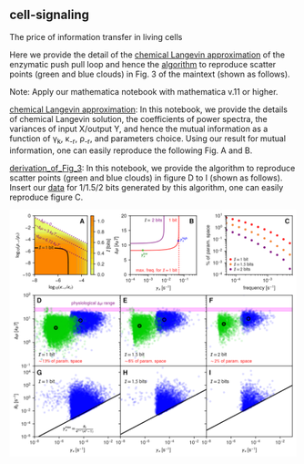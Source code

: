 ## cell-signaling
The price of information transfer in living cells

Here we provide the detail of the [chemical Langevin approximation](https://github.com/hincz-lab/cell-signaling/blob/master/chemical_Langevin_approximation.nb) of the enzymatic push pull loop and hence the [algorithm](https://github.com/hincz-lab/cell-signaling/blob/master/derivation_of_Fig_3.nb) to reproduce scatter points (green and blue clouds) in Fig. 3 of the maintext (shown as follows).

Note: Apply our mathematica notebook with mathematica v.11 or higher.


[chemical Langevin approximation](https://github.com/hincz-lab/cell-signaling/blob/master/chemical_Langevin_approximation.nb): In this notebook, we provide the details of chemical Langevin solution, the coefficients of power spectra, the variances of input X/output Y, and hence the mutual information as a function of &gamma;<sub>k</sub>, &kappa;<sub>-r</sub>, &rho;<sub>-r</sub>, and parameters choice. Using our result for mutual information, one can easily reproduce the following Fig. A and B.     

[derivation_of_Fig_3](https://github.com/hincz-lab/cell-signaling/blob/master/derivation_of_Fig_3.nb): In this notebook, we provide the algorithm to reproduce scatter points (green and blue clouds) in figure D to I (shown as follows). Insert our [data](https://github.com/hincz-lab/cell-signaling/tree/master/data) for 1/1.5/2 bits generated by this algorithm, one can easily reproduce figure C. 

![Image of clouds](https://github.com/hincz-lab/cell-signaling/blob/master/clouds.png)
